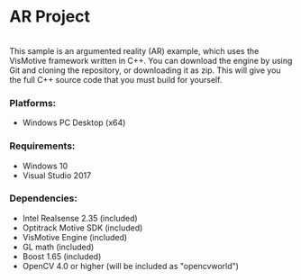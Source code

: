 # AR Project

<br/>
This sample is an argumented reality (AR) example, which uses the VisMotive framework written in C++. 
You can download the engine by using Git and cloning the repository, or downloading it as zip. This will give you the full C++ source code that you must build for yourself. 

### Platforms:
- Windows PC Desktop (x64)

### Requirements:

- Windows 10
- Visual Studio 2017

### Dependencies:

- Intel Realsense 2.35 (included)
- Optitrack Motive SDK (included)
- VisMotive Engine (included)
- GL math (included)
- Boost 1.65 (included)
- OpenCV 4.0 or higher (will be included as "opencvworld")
